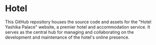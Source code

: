 # Hotel
This GitHub repository houses the source code and assets for the "Hotel Yashika Palace" website, a premier hotel and accommodation service. It serves as the central hub for managing and collaborating on the development and maintenance of the hotel's online presence.
